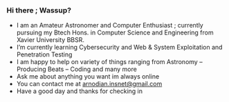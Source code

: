 ### Hi there ; Wassup?


-  I am an Amateur Astronomer and Computer Enthusiast  ; currently pursuing my Btech Hons. in Computer Science and Engineering from Xavier University BBSR. 
-  I’m currently learning Cybersecurity and Web & System Exploitation and Penetration Testing
-  I am happy to help on variety of things ranging from Astronomy – Producing Beats – Coding  and many more
-  Ask me about anything you want im always online
-  You can contact me at arnodian.insnet@gmail.com
-  Have a good day and thanks for checking in 

